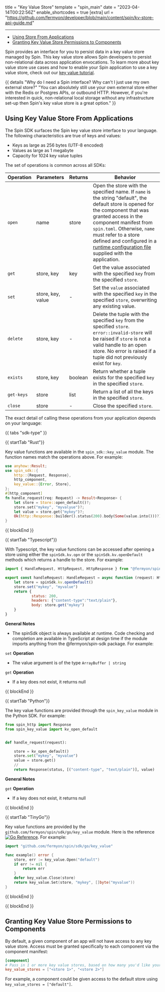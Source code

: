 title = "Key Value Store"
template = "spin_main"
date = "2023-04-14T00:22:56Z"
enable_shortcodes = true
[extra]
url = "https://github.com/fermyon/developer/blob/main/content/spin/kv-store-api-guide.md"

---
- [Using  Store From Applications](#using-key-value-store-from-applications)
- [Granting Key Value Store Permissions to Components](#granting-key-value-store-permissions-to-components)

Spin provides an interface for you to persist data in a key value store managed by Spin. This key value store allows Spin developers to persist non-relational data across application envocations. To learn more about key value store use cases and how to enable your Spin application to use a key value store, check out our [key value tutorial](./kv-store-tutorial.md).

{{ details "Why do I need a Spin interface? Why can't I just use my own external store?" "You can absolutely still use your own external store either with the Redis or Postgres APIs, or outbound HTTP. However, if you're interested in quick, non-relational local storage without any infrastructure set-up then Spin's key value store is a great option." }}

## Using Key Value Store From Applications

The Spin SDK surfaces the Spin key value store interface to your language. The following characteristics are true of keys and values:

* Keys as large as 256 bytes (UTF-8 encoded)
* Values as large as 1 megabyte
* Capacity for 1024 key value tuples

The set of operations is common across all SDKs:

| Operation  | Parameters | Returns | Behavior |
|------------|------------|---------|----------|
| `open`  | name | store  | Open the store with the specified name. If `name` is the string "default", the default store is opened for the component that was granted access in the component manifest from `spin.toml`. Otherwise, `name` must refer to a store defined and configured in a [runtime configuration file](./dynamic-configuration.md#key-value-store-runtime-configuration) supplied with the application.|
| `get` | store, key | key | Get the value associated with the specified `key` from the specified `store`. |
| `set` | store, key, value | - | Set the `value` associated with the specified `key` in the specified `store`, overwriting any existing value. |
| `delete` | store, key | - | Delete the tuple with the specified `key` from the specified `store`. `error::invalid-store` will be raised if `store` is not a valid handle to an open store.  No error is raised if a tuple did not previously exist for `key`.|
| `exists` | store, key | boolean | Return whether a tuple exists for the specified `key` in the specified `store`.|
| `get-keys` | store | list<keys> | Return a list of all the keys in the specified `store`. |
| `close` | store | - | Close the specified `store`. |

The exact detail of calling these operations from your application depends on your language:

{{ tabs "sdk-type" }}

{{ startTab "Rust"}}

Key value functions are available in the `spin_sdk::key_value` module. The function names match the operations above. For example:


```rust
use anyhow::Result;
use spin_sdk::{
    http::{Request, Response},
    http_component,
    key_value::{Error, Store},
};
#[http_component]
fn handle_request(req: Request) -> Result<Response> {
    let store = Store::open_default()?;
    store.set("mykey", "myvalyue")?;
    let value = store.get("mykey")?;
    Ok(http::Response::builder().status(200).body(Some(value.into()))?)
}
```

{{ blockEnd }}

{{ startTab "Typescript"}}

With Typescript, the key value functions can be accessed after opening a store using either the `spinSdk.kv.opn` or the `spinSdk.kv.openDefault` methods which returns a handle to the store. For example:

```javascript
import { HandleRequest, HttpRequest, HttpResponse } from "@fermyon/spin-sdk"

export const handleRequest: HandleRequest = async function (request: HttpRequest): Promise<HttpResponse> {
    let store = spinSdk.kv.openDefault()
    store.set("mykey", "myvalue")
    return {
            status: 200,
            headers: {"content-type":"text/plain"},
            body: store.get("mykey")
    }
}

```

**General Notes**
- The spinSdk object is always available at runtime. Code checking and completion are available in TypeScript at design time if the module imports anything from the @fermyon/spin-sdk package. For example: 

`set` **Operation**
- The value argument is of the type `ArrayBuffer | string`

`get` **Operation**
- If a key does not exist, it returns null

{{ blockEnd }}

{{ startTab "Python"}}

The key value functions are provided through the `spin_key_value` module in the Python SDK. For example:

```python
from spin_http import Response
from spin_key_value import kv_open_default


def handle_request(request):

    store = kv_open_default()
    store.set("mykey", "myvalue")
    value = store.get()
    //
    return Response(status, [("content-type", "text/plain")], value)   

```

**General Notes**

`get` **Operation**
- If a key does not exist, it returns null

{{ blockEnd }}

{{ startTab "TinyGo"}}

Key value functions are provided by the `github.com/fermyon/spin/sdk/go/key_value` module. Here is the reference [![Go Reference](https://pkg.go.dev/badge/github.com/fermyon/spin/sdk/go/key_value.svg)](https://pkg.go.dev/github.com/fermyon/spin/sdk/go/key_value). For example: 

```go
import "github.com/fermyon/spin/sdk/go/key_value"

func example() error {
    store, err := key_value.Open("default")
    if err != nil {
        return err
    }
    defer key_value.Close(store)
    return key_value.Set(store, "mykey", []byte("myvalue"))
}

```

{{ blockEnd }}

{{ blockEnd }}

## Granting Key Value Store Permissions to Components

By default, a given component of an app will not have access to any key value store. Access must be granted specifically to each component via the component manifest:

```toml
[component]
# Pass in 1 or more key value stores, based on how many you'd like your component to have access to
key_value_stores = ["<store 1>", "<store 2>"]
```

For example, a component could be given access to the default store using `key_value_stores = ["default"]`.